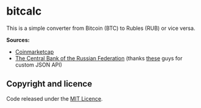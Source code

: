 # bitcalc
This is a simple converter from Bitcoin (BTC) to Rubles (RUB) or vice versa.

**Sources:**
* [Coinmarketcap](https://coinmarketcap.com)
* [The Central Bank of the Russian Federation](https://cbr.ru) (thanks [these](https://www.cbr-xml-daily.ru/) guys for custom JSON API)

## Copyright and licence

Code released under the [MIT Licence](https://github.com/anton0kurilov/md2-library/blob/master/LICENSE). 
